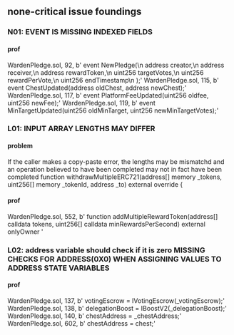 ## none-critical issue foundings
### N01: EVENT IS MISSING INDEXED FIELDS
#### prof
WardenPledge.sol, 92, b'    event NewPledge(\n        address creator,\n        address receiver,\n        address rewardToken,\n        uint256 targetVotes,\n        uint256 rewardPerVote,\n        uint256 endTimestamp\n    );'
WardenPledge.sol, 115, b'    event ChestUpdated(address oldChest, address newChest);'
WardenPledge.sol, 117, b'    event PlatformFeeUpdated(uint256 oldfee, uint256 newFee);'
WardenPledge.sol, 119, b'    event MinTargetUpdated(uint256 oldMinTarget, uint256 newMinTargetVotes);'

### L01: INPUT ARRAY LENGTHS MAY DIFFER
#### problem
If the caller makes a copy-paste error, the lengths may be mismatchd and an operation believed to have been completed may not in fact have been completed
function withdrawMultipleERC721(address[] memory _tokens, uint256[] memory _tokenId, address _to) external override {
#### prof
WardenPledge.sol, 552, b'    function addMultipleRewardToken(address[] calldata tokens, uint256[] calldata minRewardsPerSecond) external onlyOwner '

### L02: address variable should check if it is zero MISSING CHECKS FOR ADDRESS(0X0) WHEN ASSIGNING VALUES TO ADDRESS STATE VARIABLES
#### prof
WardenPledge.sol, 137, b'        votingEscrow = IVotingEscrow(_votingEscrow);'
WardenPledge.sol, 138, b'        delegationBoost = IBoostV2(_delegationBoost);'
WardenPledge.sol, 140, b'        chestAddress = _chestAddress;'
WardenPledge.sol, 602, b'        chestAddress = chest;'